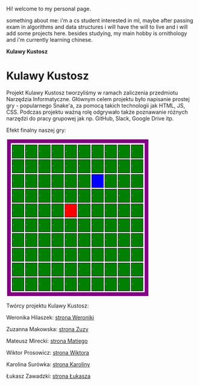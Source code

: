 Hi! welcome to my personal page.

something about me: i'm a cs student interested in ml, maybe after passing exam in algorithms and data structures i will have the will to live and i will add some projects here.
besides studying, my main hobby is ornithology and i'm currently learning chinese. 



**Kulawy Kustosz** 

# Kulawy Kustosz
Projekt Kulawy Kustosz tworzyliśmy w ramach zaliczenia przedmiotu Narzędzia Informatyczne. Głównym celem projektu było napisanie prostej gry - popularnego Snake'a, za pomocą takich technologii jak HTML, JS, CSS. Podczas projektu ważną rolę odgrywało także poznawanie różnych narzędzi do pracy grupowej jak np. GitHub, Slack, Google Drive itp.

Efekt finalny naszej gry:

![photo](snake_ss.PNG)

Twórcy projektu Kulawy Kustosz:

Weronika Hilaszek:
<a href="https://werkah.github.io/"> strona Weroniki </a>

Zuzanna Makowska:
<a href="https://mcowska.github.io/"> strona Zuzy </a>

Mateusz Mirecki:
<a href="https://mateuszmirecki.github.io./"> strona Matiego </a>

Wiktor Prosowicz:
<a href="https://leszywkniei.github.io/"> strona Wiktora </a>

Karolina Surówka:
<a href="https://ksuroweczka.github.io/"> strona Karoliny </a>

Łukasz Zawadzki:
<a href="https://lukzawadzki.github.io/"> strona Łukasza </a>



